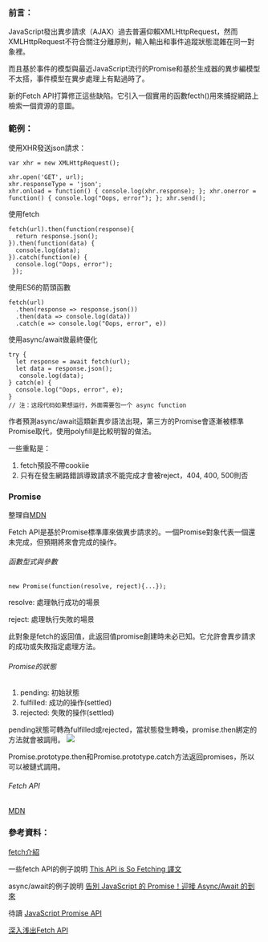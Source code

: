 ### 前言：

JavaScript發出異步請求（AJAX）過去普遍仰賴XMLHttpRequest，然而XMLHttpRequest不符合關注分離原則，輸入輸出和事件追蹤狀態混雜在同一對象裡。

而且基於事件的模型與最近JavaScript流行的Promise和基於生成器的異步編模型不太搭，事件模型在異步處理上有點過時了。

新的Fetch API打算修正這些缺陷。它引入一個實用的函數fecth()用來捕捉網路上檢索一個資源的意圖。


### 範例：

使用XHR發送json請求：

```
var xhr = new XMLHttpRequest();

xhr.open('GET', url);
xhr.responseType = 'json';
xhr.onload = function() { console.log(xhr.response); }; xhr.onerror = function() { console.log("Oops, error"); }; xhr.send();
```

使用fetch
```
fetch(url).then(function(response){
  return response.json();
}).then(function(data) {
  console.log(data);
}).catch(function(e) {
  console.log("Oops, error");
 });
```

使用ES6的箭頭函數
```
fetch(url)
  .then(response => response.json())
  .then(data => console.log(data))
  .catch(e => console.log("Oops, error", e))

```
使用async/await做最終優化
```
try {
  let response = await fetch(url);
  let data = response.json();
   console.log(data);
} catch(e) {
  console.log("Oops, error", e);
}
// 注：这段代码如果想运行，外面需要包一个 async function
```
作者預測async/await這類新異步語法出現，第三方的Promise會逐漸被標準Promise取代，使用polyfill是比較明智的做法。

一些重點是：
1. fetch預設不帶cookiie
2. 只有在發生網路錯誤導致請求不能完成才會被reject，404, 400, 500則否


### Promise

整理自[MDN](https://developer.mozilla.org/zh-CN/docs/Web/JavaScript/Reference/Global_Objects/Promise)

Fetch API是基於Promise標準庫來做異步請求的。一個Promise對象代表一個還未完成，但預期將來會完成的操作。

###### 函數型式與參數

`new Promise(function(resolve, reject){...});`

resolve: 處理執行成功的場景

reject: 處理執行失敗的場景

此對象是fetch的返回值，此返回值promise創建時未必已知。它允許會異步請求的成功或失敗指定處理方法。

###### Promise的狀態

1. pending: 初始狀態
2. fulfilled: 成功的操作(settled)
3. rejected: 失敗的操作(settled)

pending狀態可轉為fulfilled或rejected，當狀態發生轉喚，promise.then綁定的方法就會被調用。
![](https://mdn.mozillademos.org/files/8633/promises.png)

Promise.prototype.then和Promise.prototype.catch方法返回promises，所以可以被鏈式調用。


###### Fetch API
[MDN](https://developer.mozilla.org/zh-CN/docs/Web/API/GlobalFetch/fetch)


### 參考資料：

[fetch介紹](https://segmentfault.com/a/1190000003810652)

一些fetch API的例子說明
[This API is So Fetching 譯文](http://www.w3ctech.com/topic/854)

async/await的例子說明
[告別 JavaScript 的 Promise！迎接 Async/Await 的到來](http://jigsawye.com/2016/04/18/understanding-javascript-async-await/)

待讀
[JavaScript Promise API](https://segmentfault.com/a/1190000004476610)

[深入浅出Fetch API](http://wwsun.github.io/posts/fetch-api-intro.html)